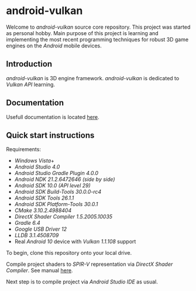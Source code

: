 # android-vulkan

Welcome to _android-vulkan_ source core repository. This project was started as personal hobby. Main purpose of this project is learning and implementing the most recent programming techniques for robust 3D game engines on the _Android_ mobile devices.

## Introduction

_android-vulkan_ is 3D engine framework. _android-vulkan_ is dedicated to _Vulkan API_ learning.

## Documentation

Usefull documentation is located [here](docs/documentation.md).

## Quick start instructions

Requirements:

* _Windows Vista_+
* _Android Studio 4.0_
* _Android Studio Gradle Plugin 4.0.0_
* _Android NDK 21.2.6472646 (side by side)_
* _Android SDK 10.0 (API level 29)_
* _Android SDK Build-Tools 30.0.0-rc4_
* _Android SDK Tools 26.1.1_
* _Android SDK Platform-Tools 30.0.1_
* _CMake 3.10.2.4988404_
* _DirectX Shader Compiler 1.5.2005.10035_
* _Gradle 6.4_
* _Google USB Driver 12_
* _LLDB 3.1.4508709_
* Real _Android 10_ device with _Vulkan 1.1.108_ support

To begin, clone this repository onto your local drive.

Compile project shaders to _SPIR-V_ representation via _DirectX Shader Compiler_. See manual [here](docs/shader-compilation.md).

Next step is to compile project via _Android Studio IDE_ as usual.
